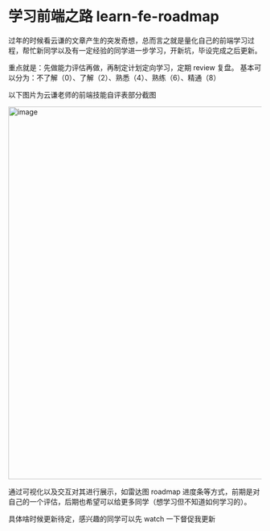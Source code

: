 # 学习前端之路 learn-fe-roadmap

过年的时候看云谦的文章产生的突发奇想，总而言之就是量化自己的前端学习过程，帮忙新同学以及有一定经验的同学进一步学习，开新坑，毕设完成之后更新。

重点就是：先做能力评估再做，再制定计划定向学习，定期 review 复盘。
基本可以分为：不了解（0）、了解（2）、熟悉（4）、熟练（6）、精通（8）

以下图片为云谦老师的前端技能自评表部分截图

<img width="740" alt="image" src="https://user-images.githubusercontent.com/40495740/214007460-f17a8717-4610-4316-b6a3-eab22b955210.png">

通过可视化以及交互对其进行展示，如雷达图 roadmap 进度条等方式，前期是对自己的一个评估，后期也希望可以给更多同学（想学习但不知道如何学习的）。

具体啥时候更新待定，感兴趣的同学可以先 watch 一下督促我更新
